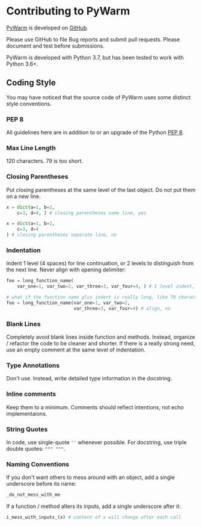 # Contributing to PyWarm

[PyWarm](https://github.com/blue-season/pywarm) is developed on [GitHub](https://github.com/blue-season/pywarm). 

Please use GitHub to file Bug reports and submit pull requests. Please document and test before submissions.

PyWarm is developed with Python 3.7, but has been tested to work with Python 3.6+.

## Coding Style

You may have noticed that the source code of PyWarm uses some distinct style conventions.

### PEP 8

All guidelines here are in addition to or an upgrade of the Python [PEP 8](https://www.python.org/dev/peps/pep-0008/).

### Max Line Length

120 characters. 79 is too short.

### Closing Parentheses

Put closing parentheses at the same level of the last object. Do not put them on a new line.

```Python tab="Yes"
x = dict(a=1, b=2,
    c=3, d=4, ) # closing parentheses same line, yes
```

```Python tab="No"
x = dict(a=1, b=2,
    c=3, d=4
) # closing parentheses separate line, no
```

### Indentation

Indent 1 level (4 spaces) for line continuation, or 2 levels to distinguish from the next line.
Never align with opening delimiter:

```Python tab="Yes"
foo = long_function_name(
    var_one=1, var_two=2, var_three=3, var_four=4, ) # 1 level indent, yes
```

```Python tab="No"
# what if the function name plus indent is really long, like 70 characters?
foo = long_function_name(var_one=1, var_two=2,
                         var_three=3, var_four=4) # align, no
```

### Blank Lines

Completely avoid blank lines inside function and methods.
Instead, organize / refactor the code to be cleaner and shorter.
If there is a really strong need, use an empty comment at the same level of indentation.

### Type Annotations

Don't use. Instead, write detailed type information in the docstring.

### Inline comments

Keep them to a minimum.
Comments should reflect intentions, not echo implementaions.

### String Quotes

In code, use single-quote `''` whenever possible. For docstring, use triple double quotes: `""" """`.

### Naming Conventions

If you don't want others to mess around with an object, add a single underscore before its name:

```Python
_do_not_mess_with_me
```

If a function / method alters its inputs, add a single underscore after it:

```Python
i_mess_with_inputs_(x) # content of x will change after each call
```
